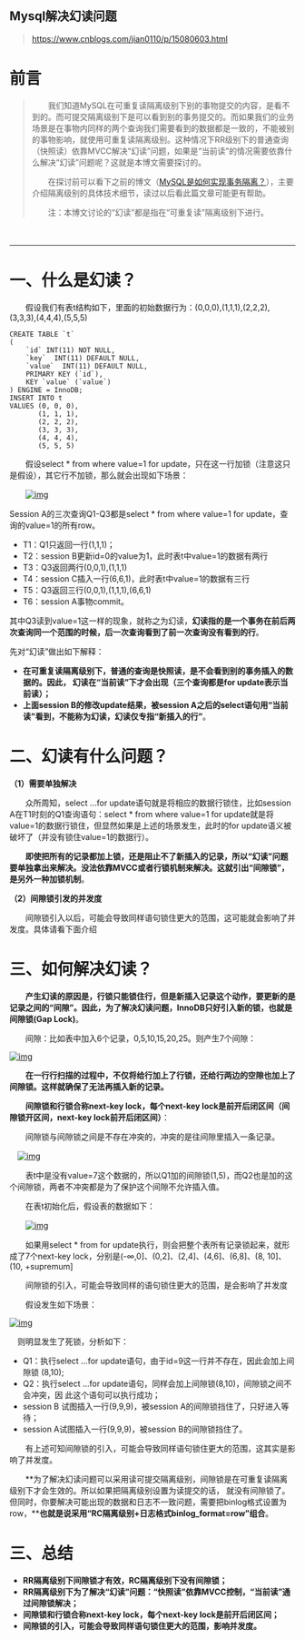 ## Mysql解决幻读问题

> https://www.cnblogs.com/jian0110/p/15080603.html

# 前言

> 　　我们知道MySQL在可重复读隔离级别下别的事物提交的内容，是看不到的。而可提交隔离级别下是可以看到别的事务提交的。而如果我们的业务场景是在事物内同样的两个查询我们需要看到的数据都是一致的，不能被别的事物影响，就使用可重复读隔离级别。这种情况下RR级别下的普通查询（快照读）依靠MVCC解决“幻读”问题，如果是“当前读”的情况需要依靠什么解决“幻读”问题呢？这就是本博文需要探讨的。
>
> 　　在探讨前可以看下之前的博文（[MySQL是如何实现事务隔离？](https://www.cnblogs.com/jian0110/p/14840809.html)），主要介绍隔离级别的具体技术细节，读过以后看此篇文章可能更有帮助。
>
> 　　注：本博文讨论的“幻读”都是指在“可重复读”隔离级别下进行。

　　

------

#  

# 一、什么是幻读？

　　假设我们有表t结构如下，里面的初始数据行为：(0,0,0),(1,1,1),(2,2,2),(3,3,3),(4,4,4),(5,5,5)



```
CREATE TABLE `t`
(
    `id` INT(11) NOT NULL,
    `key`  INT(11) DEFAULT NULL,
    `value`  INT(11) DEFAULT NULL,
    PRIMARY KEY (`id`),
    KEY `value` (`value`)
) ENGINE = InnoDB;
INSERT INTO t
VALUES (0, 0, 0),
       (1, 1, 1),
       (2, 2, 2),
       (3, 3, 3),
       (4, 4, 4),
       (5, 5, 5)
```

　　假设select * from where value=1 for update，只在这一行加锁（注意这只是假设），其它行不加锁，那么就会出现如下场景：

　　[![img](https://img2020.cnblogs.com/blog/1352849/202107/1352849-20210730152035987-457472370.png)](https://img2020.cnblogs.com/blog/1352849/202107/1352849-20210730152035987-457472370.png)

Session A的三次查询Q1-Q3都是select * from where value=1 for update，查询的value=1的所有row。

- T1：Q1只返回一行(1,1,1)；
- T2：session B更新id=0的value为1，此时表t中value=1的数据有两行
- T3：Q3返回两行(0,0,1),(1,1,1)
- T4：session C插入一行(6,6,1)，此时表t中value=1的数据有三行
- T5：Q3返回三行(0,0,1),(1,1,1),(6,6,1)
- T6：session A事物commit。

其中Q3读到value=1这一样的现象，就称之为幻读，**幻读指的是一个事务在前后两次查询同一个范围的时候，后一次查询看到了前一次查询没有看到的行**。

先对“幻读”做出如下解释：

- **在可重复读隔离级别下，普通的查询是快照读，是不会看到别的事务插入的数据的。因此， 幻读在“当前读”下才会出现（三个查询都是for update表示当前读）；**
- **上面session B的修改update结果，被session A之后的select语句用“当前读”看到，不能称为幻读，幻读仅专指“新插入的行”**。

# 二、幻读有什么问题？

**（1）需要单独解决**

　　众所周知，select ...for update语句就是将相应的数据行锁住，比如session A在T1时刻的Q1查询语句：select * from where value=1 for update就是将value=1的数据行锁住，但显然如果是上述的场景发生，此时的for update语义被破坏了（并没有锁住value=1的数据行）。

　　**即使把所有的记录都加上锁，还是阻止不了新插入的记录，所以“幻读”问题要单独拿出来解决。没法依靠MVCC或者行锁机制来解决。这就引出“间隙锁”，是另外一种加锁机制**。

**（2）间隙锁引发的并发度**

　　间隙锁引入以后，可能会导致同样语句锁住更大的范围，这可能就会影响了并发度。具体请看下面介绍

# 三、如何解决幻读？

　　**产生幻读的原因是，行锁只能锁住行，但是新插入记录这个动作，要更新的是记录之间的“间隙”。因此，为了解决幻读问题，InnoDB只好引入新的锁，也就是间隙锁(Gap Lock)**。

　　间隙：比如表中加入6个记录，0,5,10,15,20,25。则产生7个间隙：

 [![img](https://img2020.cnblogs.com/blog/1352849/202107/1352849-20210730170533957-139933393.png)](https://img2020.cnblogs.com/blog/1352849/202107/1352849-20210730170533957-139933393.png)

　　**在一行行扫描的过程中，不仅将给行加上了行锁，还给行两边的空隙也加上了间隙锁。这样就确保了无法再插入新的记录。**

　　**间隙锁和行锁合称next-key lock，每个next-key lock是前开后闭区间（间隙锁开区间，next-key lock前开后闭区间）**：

　　间隙锁与间隙锁之间是不存在冲突的，冲突的是往间隙里插入一条记录。 

　[![img](https://img2020.cnblogs.com/blog/1352849/202107/1352849-20210730164120518-792535247.png)](https://img2020.cnblogs.com/blog/1352849/202107/1352849-20210730164120518-792535247.png)

　　表t中是没有value=7这个数据的，所以Q1加的间隙锁(1,5)，而Q2也是加的这个间隙锁，两者不冲突都是为了保护这个间隙不允许插入值。

　　在表t初始化后，假设表的数据如下：

　　[![img](https://img2020.cnblogs.com/blog/1352849/202107/1352849-20210730164147130-862136177.png)](https://img2020.cnblogs.com/blog/1352849/202107/1352849-20210730164147130-862136177.png)

　　如果用select * from for update执行，则会把整个表所有记录锁起来，就形成了7个next-key lock，分别是(-∞,0]、(0,2]、(2,4]、(4,6]、(6,8]、(8, 10]、(10, +supremum]

　　间隙锁的引入，可能会导致同样的语句锁住更大的范围，是会影响了并发度

　　假设发生如下场景：

 [![img](https://img2020.cnblogs.com/blog/1352849/202107/1352849-20210730164221792-1257424981.png)](https://img2020.cnblogs.com/blog/1352849/202107/1352849-20210730164221792-1257424981.png)

　则明显发生了死锁，分析如下：

- Q1：执行select …for update语句，由于id=9这一行并不存在，因此会加上间隙锁 (8,10);
- Q2：执行select …for update语句，同样会加上间隙锁(8,10)，间隙锁之间不会冲突，因 此这个语句可以执行成功；
- session B 试图插入一行(9,9,9)，被session A的间隙锁挡住了，只好进入等待；
- session A试图插入一行(9,9,9)，被session B的间隙锁挡住了。 

　　有上述可知间隙锁的引入，可能会导致同样语句锁住更大的范围，这其实是影响了并发度。

　　**为了解决幻读问题可以采用读可提交隔离级别，间隙锁是在可重复读隔离级别下才会生效的。所以如果把隔离级别设置为读提交的话， 就没有间隙锁了。但同时，你要解决可能出现的数据和日志不一致问题，需要把binlog格式设置为row，****也就是说采用“RC隔离级别+日志格式binlog_format=row”组合**。

# 三、总结

- **RR隔离级别下间隙锁才有效，RC隔离级别下没有间隙锁；**
- **RR隔离级别下为了解决“幻读”问题：“快照读”依靠MVCC控制，“当前读”通过间隙锁解决；**
- **间隙锁和行锁合称next-key lock，每个next-key lock是前开后闭区间；**
- **间隙锁的引入，可能会导致同样语句锁住更大的范围，影响并发度。**